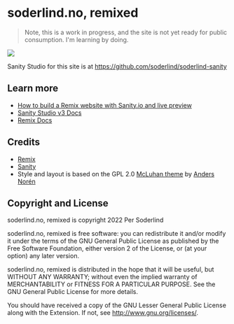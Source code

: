 # soderlind.no, remixed

> Note, this is a work in progress, and the site is not yet ready for public consumption. I'm learning by doing.

<img src="assets/soderlind-remixed.gif">

Sanity Studio for this site is at https://github.com/soderlind/soderlind-sanity

## Learn more
- [How to build a Remix website with Sanity.io and live preview](https://www.sanity.io/guides/remix-run-live-preview)
- [Sanity Studio v3 Docs](https://beta.sanity.io)
- [Remix Docs](https://remix.run/docs)

## Credits

- [Remix](https://remix.run)
- [Sanity](https://www.sanity.io)
- Style and layout is based on the GPL 2.0 [McLuhan theme](https://andersnoren.se/teman/mcluhan-wordpress-theme/) by [Anders Norén](https://andersnoren.se/)

## Copyright and License

soderlind.no, remixed is copyright 2022 Per Soderlind

soderlind.no, remixed is free software: you can redistribute it and/or modify it under the terms of the GNU General Public License as published by the Free Software Foundation, either version 2 of the License, or (at your option) any later version.

soderlind.no, remixed is distributed in the hope that it will be useful, but WITHOUT ANY WARRANTY; without even the implied warranty of MERCHANTABILITY or FITNESS FOR A PARTICULAR PURPOSE. See the GNU General Public License for more details.

You should have received a copy of the GNU Lesser General Public License along with the Extension. If not, see http://www.gnu.org/licenses/.
